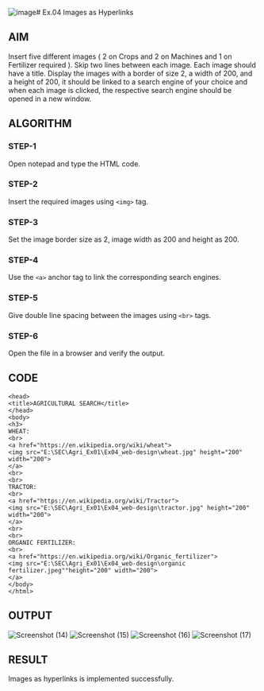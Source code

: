![image](https://github.com/Vaishnavi204/Ex04_Web-Design/assets/167157596/ce6f46cb-c4a1-40e2-b554-c91fb3c0035a)# Ex.04 Images as Hyperlinks
## AIM
  Insert five different images ( 2 on Crops and 2 on Machines and 1 on Fertilizer required ). 
  Skip two lines between each image. Each image should have a title. 
  Display the images with a border of size 2, a width of 200, and a height of 200, 
  it should be linked to a search engine of your choice and when each image is clicked, 
  the respective search engine should be opened in a new window.

## ALGORITHM
### STEP-1
  Open notepad and type the HTML code.

### STEP-2
  Insert the required images using ```<img>``` tag.

### STEP-3
  Set the image border size as 2, image width as 200 and height as 200.

### STEP-4
  Use the ```<a>``` anchor tag to link the corresponding search engines.  

### STEP-5
  Give double line spacing between the images using ```<br>``` tags.
  
### STEP-6
  Open the file in a browser and verify the output.
  
## CODE
```
<head>
<title>AGRICULTURAL SEARCH</title>
</head>
<body>
<h3>
WHEAT:
<br>
<a href="https://en.wikipedia.org/wiki/wheat">
<img src="E:\SEC\Agri_Ex01\Ex04_web-design\wheat.jpg" height="200" width="200">
</a>
<br>
<br>
TRACTOR:
<br>
<a href="https://en.wikipedia.org/wiki/Tractor">
<img src="E:\SEC\Agri_Ex01\Ex04_web-design\tractor.jpg" height="200" width="200">
</a>
<br>
<br>
ORGANIC FERTILIZER:
<br>
<a href="https://en.wikipedia.org/wiki/Organic_fertilizer">
<img src="E:\SEC\Agri_Ex01\Ex04_web-design\organic fertilizer.jpeg""height="200" width="200">
</a>
</body>
</html>
```



## OUTPUT
![Screenshot (14)](https://github.com/Vaishnavi204/Ex04_Web-Design/assets/167157596/817afc96-05da-49ed-8b1e-0c61000b7a95)
![Screenshot (15)](https://github.com/Vaishnavi204/Ex04_Web-Design/assets/167157596/57d04eee-50f9-435b-83fb-dfb8ada01023)
![Screenshot (16)](https://github.com/Vaishnavi204/Ex04_Web-Design/assets/167157596/062e9225-27b8-4d7f-98e9-1a99c24a44a0)
![Screenshot (17)](https://github.com/Vaishnavi204/Ex04_Web-Design/assets/167157596/375dcee6-b9d7-4dc3-9ec3-cf692fbe8039)





## RESULT
 Images as hyperlinks is implemented successfully.
